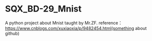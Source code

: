 # SQX_BD-29_Mnist
A python project about Mnist taught by Mr.ZF.
reference： https://www.cnblogs.com/xuxiaoxia/p/9482454.html(something about github)
